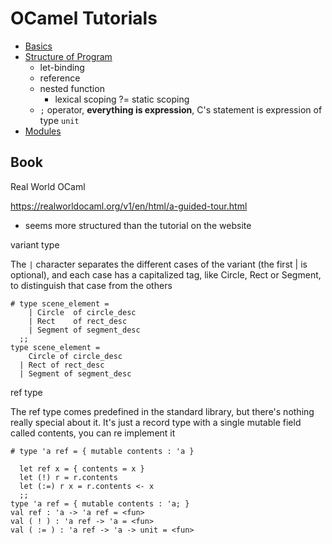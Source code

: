 # OCamel Tutorials

- [Basics](01-basic.md)
- [Structure of Program](02-structure-of-program.md)
  - let-binding
  - reference
  - nested function
    - lexical scoping ?= static scoping
  - `;` operator, **everything is expression**, C's statement is expression of type `unit`
- [Modules](03-modules.md)


## Book

Real World OCaml

https://realworldocaml.org/v1/en/html/a-guided-tour.html

- seems more structured than the tutorial on the website

variant type

The `|` character separates the different cases of the variant (the first | is optional), and each case has a capitalized tag, like Circle, Rect or Segment, to distinguish that case from the others

````
# type scene_element =
    | Circle  of circle_desc
    | Rect    of rect_desc
    | Segment of segment_desc
  ;;
type scene_element =
    Circle of circle_desc
  | Rect of rect_desc
  | Segment of segment_desc
````

ref type

The ref type comes predefined in the standard library, but there's nothing really special about it. It's just a record type with a single mutable field called contents, you can re implement it

````
# type 'a ref = { mutable contents : 'a }

  let ref x = { contents = x }
  let (!) r = r.contents
  let (:=) r x = r.contents <- x
  ;;
type 'a ref = { mutable contents : 'a; }
val ref : 'a -> 'a ref = <fun>
val ( ! ) : 'a ref -> 'a = <fun>
val ( := ) : 'a ref -> 'a -> unit = <fun>
````
